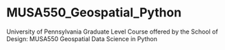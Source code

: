 # MUSA550_Geospatial_Python
University of Pennsylvania Graduate Level Course offered by the School of Design: MUSA550 Geospatial Data Science in Python
